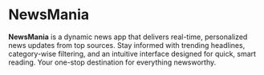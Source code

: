 # NewsMania
**NewsMania** is a dynamic news app that delivers real-time, personalized news updates from top sources. Stay informed with trending headlines, category-wise filtering, and an intuitive interface designed for quick, smart reading. Your one-stop destination for everything newsworthy.
